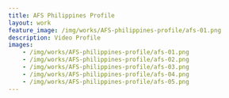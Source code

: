 ```yaml
---
title: AFS Philippines Profile
layout: work
feature_image: /img/works/AFS-philippines-profile/afs-01.png
description: Video Profile
images:
    - /img/works/AFS-philippines-profile/afs-01.png
    - /img/works/AFS-philippines-profile/afs-02.png
    - /img/works/AFS-philippines-profile/afs-03.png
    - /img/works/AFS-philippines-profile/afs-04.png
    - /img/works/AFS-philippines-profile/afs-05.png
---
```


